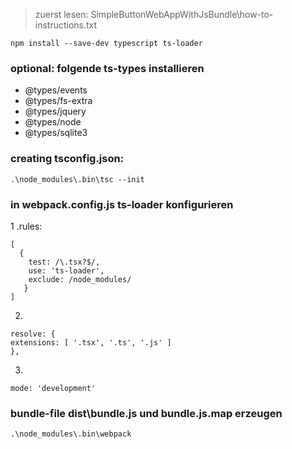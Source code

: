 
> 
>  zuerst lesen: SimpleButtonWebAppWithJsBundle\how-to-instructions.txt
>  
    npm install --save-dev typescript ts-loader

### optional: folgende ts-types installieren
* @types/events
* @types/fs-extra
* @types/jquery
* @types/node
* @types/sqlite3

### creating tsconfig.json:

    .\node_modules\.bin\tsc --init

### in webpack.config.js ts-loader konfigurieren

1 .rules: 

    [
      {
        test: /\.tsx?$/,
        use: 'ts-loader',
        exclude: /node_modules/
       }
    ]

2. 

    resolve: {
	extensions: [ '.tsx', '.ts', '.js' ]
    },

3.

    mode: 'development'

### bundle-file dist\bundle.js und bundle.js.map erzeugen

    .\node_modules\.bin\webpack

